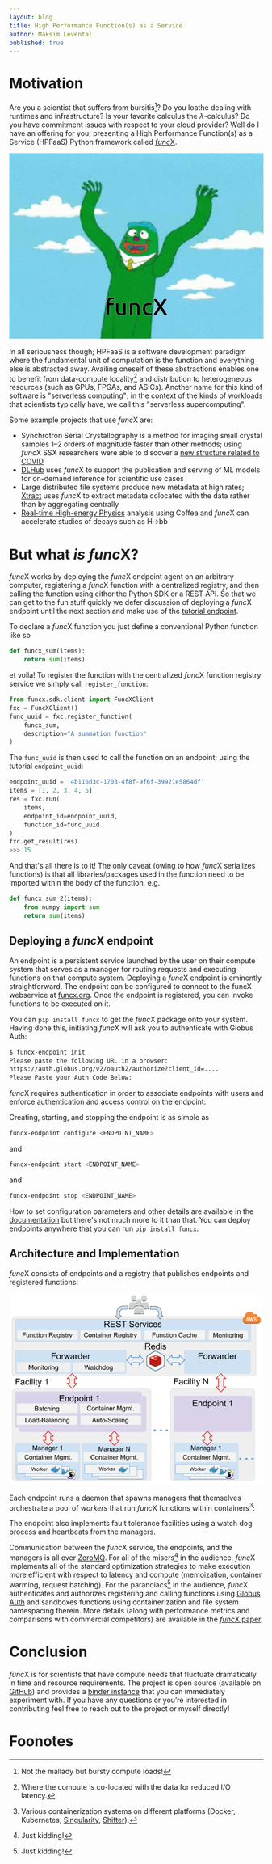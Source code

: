 ```yaml
---
layout: blog
title: High Performance Function(s) as a Service
author: Maksim Levental
published: true
---
```


# Motivation

Are you a scientist that suffers from bursitis[^1]? 
Do you loathe dealing with runtimes and infrastructure? 
Is your favorite calculus the $\lambda$-calculus? 
Do you have commitment issues with respect to your cloud provider?
Well do I have an offering for you; presenting a High Performance Function(s) as a Service (HPFaaS) Python framework called [*func*X](https://funcx.org/).

<p align="center">
  <img src="/images/blog/inflatable.gif"/>
</p>

In all seriousness though; HPFaaS is a software development paradigm where the fundamental unit of computation is the function and everything else is abstracted away.
Availing oneself of these abstractions enables one to benefit from data-compute locality[^2] and distribution to heterogeneous resources (such as GPUs, FPGAs, and ASICs).
Another name for this kind of software is "serverless computing"; in the context of the kinds of workloads that scientists typically have, we call this "serverless supercomputing".

Some example projects that use *func*X are:

* Synchrotron Serial Crystallography is a method for imaging small crystal samples 1–2 orders of magnitude faster than other methods; using *func*X SSX researchers were able to discover a [new structure related to COVID](https://www.rcsb.org/structure/6XKM)
* [DLHub](https://www.dlhub.org/) uses *func*X to support the publication and serving of ML models for on-demand inference for scientific use cases
* Large distributed file systems produce new metadata at high rates; [Xtract](https://dl.acm.org/doi/abs/10.1145/3366623.3368140) uses *func*X to extract metadata colocated with the data rather than by aggregating centrally
* [Real-time High-energy Physics](https://projects.iq.harvard.edu/atrisovic/publications/real-time-hep-analysis-funcx-high-performance-platform-function-service) analysis using Coffea and *func*X can accelerate studies of decays such as H$\rightarrow$bb
<!-- * *Quantitative neurocartography* and *connectomics* involve mapping connections in the brain; [auTomo](https://automo.readthedocs.io/en/latest/) uses *func*X as the backing for an automated pipeline that performs quality control on raw brain image data (itself used to calibrate instruments) -->


# But what *is* *func*X?

*func*X works by deploying the *func*X endpoint agent on an arbitrary computer, registering a *func*X function with a centralized registry, and then calling the function using either the Python SDK or a REST API. 
So that we can get to the fun stuff quickly we defer discussion of deploying a *func*X endpoint until the next section and make use of the [tutorial endpoint](https://hub.gke.mybinder.org/user/funcx-faas-funcx-5z0wfg6s/notebooks/examples/Tutorial.ipynb#Running-a-function).

To declare a *func*X function you just define a conventional Python function like so

```python
def funcx_sum(items):
    return sum(items)
```

et voila! To register the function with the centralized *func*X function registry service we simply call `register_function`:

```python
from funcx.sdk.client import FuncXClient
fxc = FuncXClient()
func_uuid = fxc.register_function(
    funcx_sum,
    description="A summation function"
)
```

The `func_uuid` is then used to call the function on an endpoint; using the tutorial `endpoint_uuid`:

```python
endpoint_uuid = '4b116d3c-1703-4f8f-9f6f-39921e5864df'
items = [1, 2, 3, 4, 5]
res = fxc.run(
    items, 
    endpoint_id=endpoint_uuid, 
    function_id=func_uuid
)
fxc.get_result(res)
>>> 15
```

And that's all there is to it!
The only caveat (owing to how *func*X serializes functions) is that all libraries/packages used in the function need to be imported within the body of the function, e.g. 

```python
def funcx_sum_2(items):
    from numpy import sum
    return sum(items)
```

## Deploying a *func*X endpoint

An endpoint is a persistent service launched by the user on their compute system that serves as a manager for routing requests and executing functions on that compute system. 
Deploying a *func*X endpoint is eminently straightforward.
The endpoint can be configured to connect to the funcX webservice at [funcx.org](https://funcx.org/). 
Once the endpoint is registered, you can invoke functions to be executed on it.

You can `pip install funcx` to get the *func*X package onto your system.
Having done this, initiating *func*X will ask you to authenticate with Globus Auth:
```bash
$ funcx-endpoint init
Please paste the following URL in a browser:
https://auth.globus.org/v2/oauth2/authorize?client_id=....
Please Paste your Auth Code Below: 
```

*func*X requires authentication in order to associate endpoints with users and enforce authentication and access control on the endpoint. 

Creating, starting, and stopping the endpoint is as simple as 

```bash
funcx-endpoint configure <ENDPOINT_NAME>
```

and

```bash
funcx-endpoint start <ENDPOINT_NAME>
```

and 

```bash
funcx-endpoint stop <ENDPOINT_NAME>
```

How to set configuration parameters and other details are available in the [documentation](https://funcx.readthedocs.io/en/latest/endpoints.html) but there's not much more to it than that.
You can deploy endpoints anywhere that you can run `pip install funcx`.

## Architecture and Implementation

*func*X consists of endpoints and a registry that publishes endpoints and registered functions:

<p align="center">
  <img src="/images/blog/funcx_arch.png" width="500"/>
</p>

Each endpoint runs a daemon that spawns managers that themselves orchestrate a pool of *workers* that run *func*X functions within containers[^3]:

The endpoint also implements fault tolerance facilities using a watch dog process and heartbeats from the managers.

Communication between the *func*X service, the endpoints, and the managers is all over [ZeroMQ](https://zeromq.org/).
For all of the misers[^4] in the audience, *func*X implements all of the standard optimization strategies to make execution more efficient with respect to latency and compute (memoization, container warming, request batching).
For the paranoiacs[^4] in the audience, *func*X authenticates and authorizes registering and calling functions using [Globus Auth](https://docs.globus.org/api/auth/specification/) and sandboxes functions using containerization and file system namespacing therein.
More details (along with performance metrics and comparisons with commercial competitors) are available in the [*func*X paper](https://arxiv.org/abs/2005.04215).

# Conclusion

*func*X is for scientists that have compute needs that fluctuate dramatically in time and resource requirements.
The project is open source (available on [GitHub](https://github.com/funcx-faas/funcX)) and provides a [binder instance](https://mybinder.org/v2/gh/funcx-faas/funcx/master?filepath=examples%2FTutorial.ipynb) that you can immediately experiment with.
If you have any questions or you’re interested in contributing feel free to reach out to the project or myself directly!

# Foonotes

[^1]: Not the mallady but bursty compute loads!
[^2]: Where the compute is co-located with the data for reduced I/O latency.
[^3]: Various containerization systems on different platforms (Docker, Kubernetes, [Singularity](https://sylabs.io/), [Shifter](https://github.com/NERSC/shifter)).
[^4]: Just kidding!
[^5]: Paper forthcoming!
